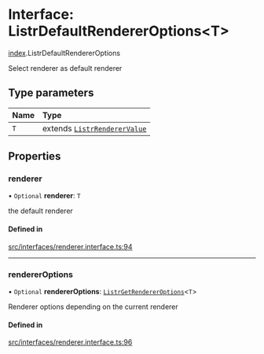 # Interface: ListrDefaultRendererOptions<T\>

[index](../modules/index.md).ListrDefaultRendererOptions

Select renderer as default renderer

## Type parameters

| Name | Type |
| :------ | :------ |
| `T` | extends [`ListrRendererValue`](../types/index.ListrRendererValue.md) |

## Properties

### renderer

• `Optional` **renderer**: `T`

the default renderer

#### Defined in

[src/interfaces/renderer.interface.ts:94](https://github.com/cenk1cenk2/listr2/blob/3146341/src/interfaces/renderer.interface.ts#L94)

___

### rendererOptions

• `Optional` **rendererOptions**: [`ListrGetRendererOptions`](../types/index.ListrGetRendererOptions.md)<`T`\>

Renderer options depending on the current renderer

#### Defined in

[src/interfaces/renderer.interface.ts:96](https://github.com/cenk1cenk2/listr2/blob/3146341/src/interfaces/renderer.interface.ts#L96)
